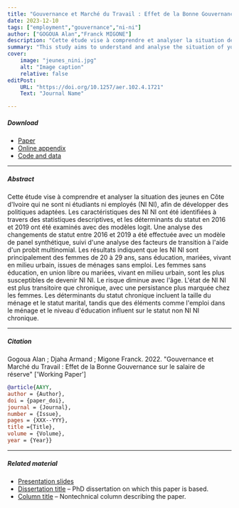 ```yaml
---
title: "Gouvernance et Marché du Travail : Effet de la Bonne Gouvernance sur le salaire de réserve" 
date: 2023-12-10
tags: ["employment","gouvernance","ni-ni"]
author: ["GOGOUA Alan","Franck MIGONE"]
description: "Cette étude vise à comprendre et analyser la situation des jeunes en Côte d'Ivoire qui ne sont ni étudiants ni employés (NI NI), afin de développer des politiques adaptées. " 
summary: "This study aims to understand and analyse the situation of young people in Côte d'Ivoire who are neither students nor employees (NI NI), in order to develop appropriate policies. The characteristics of NI NI were identified using descriptive statistics, and the determinants of status in 2016 and 2019 were examined using logit models. An analysis of changes in status between 2016 and 2019 was carried out using a synthetic panel model, followed by an analysis of transition factors using a multinomial probit. The results indicate that NI NI are mainly women aged 20-29, uneducated, married, living in urban areas, from jobless households. Uneducated, common-law or married women living in urban areas are the most likely to become NI NI. The risk decreases with age. NI NI status is more transient than chronic, with persistence more marked in women. Determinants of chronic status include household size and marital status, while elements such as employment in the household and level of education influence chronic NI NI status." 
cover:
    image: "jeunes_nini.jpg"
    alt: "Image caption"
    relative: false
editPost:
    URL: "https://doi.org/10.1257/aer.102.4.1721"
    Text: "Journal Name"

---
```


##### Download

+ [Paper](paper1.pdf)
+ [Online appendix](appendix1.pdf)
+ [Code and data](https://github.com/cae-ins/Conflict_Education_Mali)

---

##### Abstract

Cette étude vise à comprendre et analyser la situation des jeunes en Côte d'Ivoire qui ne sont ni étudiants ni employés (NI NI), afin de développer des politiques adaptées. Les caractéristiques des NI NI ont été identifiées à travers des statistiques descriptives, et les déterminants du statut en 2016 et 2019 ont été examinés avec des modèles logit. Une analyse des changements de statut entre 2016 et 2019 a été effectuée avec un modèle de panel synthétique, suivi d'une analyse des facteurs de transition à l'aide d'un probit multinomial. Les résultats indiquent que les NI NI sont principalement des femmes de 20 à 29 ans, sans éducation, mariées, vivant en milieu urbain, issues de ménages sans emploi. Les femmes sans éducation, en union libre ou mariées, vivant en milieu urbain, sont les plus susceptibles de devenir NI NI. Le risque diminue avec l'âge. L'état de NI NI est plus transitoire que chronique, avec une persistance plus marquée chez les femmes. Les déterminants du statut chronique incluent la taille du ménage et le statut marital, tandis que des éléments comme l'emploi dans le ménage et le niveau d'éducation influent sur le statut non NI NI chronique.

---

##### Citation

Gogoua Alan ; Djaha Armand ; Migone Franck. 2022. "Gouvernance et Marché du Travail : Effet de la Bonne Gouvernance sur le salaire de réserve" ['Working Paper']

```BibTeX
@article{AAYY,
author = {Author},
doi = {paper_doi},
journal = {Journal},
number = {Issue},
pages = {XXX--YYY},
title ={Title},
volume = {Volume},
year = {Year}}
```

---

##### Related material

+ [Presentation slides](presentation1.pdf)
+ [Dissertation title](https://escholarship.org/uc/item/7jr3m96r) – PhD dissertation on which this paper is based.
+ [Column title](https://cep.lse.ac.uk/pubs/download/cp365.pdf) – Nontechnical column describing the paper.

